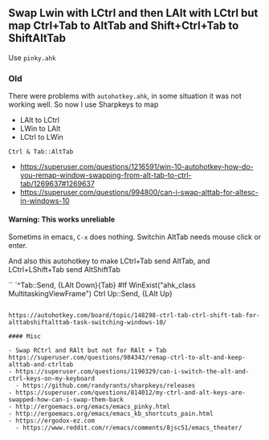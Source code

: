 ## Swap Lwin with LCtrl and then LAlt with LCtrl but map Ctrl+Tab to AltTab and Shift+Ctrl+Tab to ShiftAltTab

Use `pinky.ahk` 

### Old

There were problems with `autohotkey.ahk`, in some situation it was not working well. So now I use Sharpkeys to map

- LAlt to LCtrl
- LWin to LAlt
- LCtrl to LWin

```
Ctrl & Tab::AltTab
```

- https://superuser.com/questions/1216591/win-10-autohotkey-how-do-you-remap-window-swapping-from-alt-tab-to-ctrl-tab/1269637#1269637
- https://superuser.com/questions/994800/can-i-swap-alttab-for-altesc-in-windows-10

#### Warning: This works unreliable

Sometims in emacs, `C-x` does nothing. Switchin AltTab needs mouse click or enter.

And also this autohotkey to make LCtrl+Tab send AltTab, and LCtrl+LShift+Tab send AltShiftTab

``
`^Tab::Send, {LAlt Down}{Tab}
#If WinExist("ahk_class MultitaskingViewFrame")
Ctrl Up::Send, {LAlt Up}
```

https://autohotkey.com/board/topic/148298-ctrl-tab-ctrl-shift-tab-for-alttabshiftalttab-task-switching-windows-10/

#### Misc

- Swap RCtrl and RAlt but not for RAlt + Tab https://superuser.com/questions/984343/remap-ctrl-to-alt-and-keep-alttab-and-ctrltab
- https://superuser.com/questions/1190329/can-i-switch-the-alt-and-ctrl-keys-on-my-keyboard
  - https://github.com/randyrants/sharpkeys/releases
- https://superuser.com/questions/814012/my-ctrl-and-alt-keys-are-swapped-how-can-i-swap-them-back
- http://ergoemacs.org/emacs/emacs_pinky.html
- http://ergoemacs.org/emacs/emacs_kb_shortcuts_pain.html
- https://ergodox-ez.com
  - https://www.reddit.com/r/emacs/comments/8jsc51/emacs_theater/
